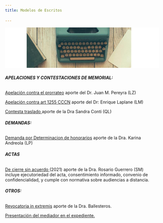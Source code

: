 ```yaml
---
title: Modelos de Escritos

---
```

![modelos de escritos](/images/uploads/imagen.jpg)

###### **APELACIONES Y CONTESTACIONES DE MEMORIAL:**

[Apelación contra el prorrateo](/escritos/apelacion-contra-prorrateo-dr-perreyra/index.html) aporte del Dr. Juan M. Pereyra (LZ)

[Apelación contra art 1255 CCCN](https://encuentrodemediadores.org/fallos/modeloapelacion1255/index.html) aporte del Dr: Enrique Laplane (LM)

[Contesta traslado ](pages-contesta-traslado-de-apelacion-notificacion-espontanea-md)aporte de la Dra Sandra Conti (QL)

###### **DEMANDAS:**

[Demanda por Determinacion de honorarios](https://encuentrodemediadores.org/Fallos/modelo-de-demanda-por-determinacion-de-honorarios/index.html) aporte de la Dra. Karina Andreola (LP)

###### **ACTAS**

[De cierre sin acuerdo ](https://encuentrodemediadores.org/acta-de-cierre-sin-acuerdo/index.html#cierre-por-imposibilidad-de-notificacion-y-a-pedido-de-la-parte)(2021) aporte de la Dra. Rosario Guerrero (SM) incluye ejecutoriedad del acta, consentimiento informado, convenio de confidencialidad, y cumple con normativa sobre audiencias a distancia. 

###### **OTROS:**

[Revocatoria in extremis](/escritos/revocatoria-in-extremis/index.html) aporte de la Dra. Ballesteros. 

[Presentación del mediador en el expediente. ](/escritos/se-presenta-constituye-domicilio-constancia-en-caratula/index.html)